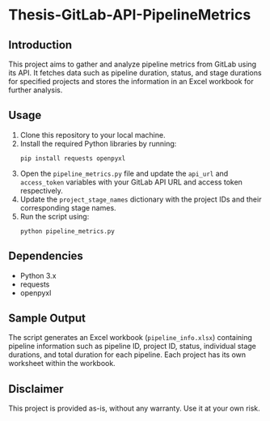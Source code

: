# Thesis-GitLab-API-PipelineMetrics

## Introduction

This project aims to gather and analyze pipeline metrics from GitLab using its API. It fetches data such as pipeline duration, status, and stage durations for specified projects and stores the information in an Excel workbook for further analysis.

## Usage

1. Clone this repository to your local machine.
2. Install the required Python libraries by running:
    ```
    pip install requests openpyxl
    ```
3. Open the `pipeline_metrics.py` file and update the `api_url` and `access_token` variables with your GitLab API URL and access token respectively.
4. Update the `project_stage_names` dictionary with the project IDs and their corresponding stage names.
5. Run the script using:
    ```
    python pipeline_metrics.py
    ```

## Dependencies

- Python 3.x
- requests
- openpyxl

## Sample Output

The script generates an Excel workbook (`pipeline_info.xlsx`) containing pipeline information such as pipeline ID, project ID, status, individual stage durations, and total duration for each pipeline. Each project has its own worksheet within the workbook.

## Disclaimer

This project is provided as-is, without any warranty. Use it at your own risk.

